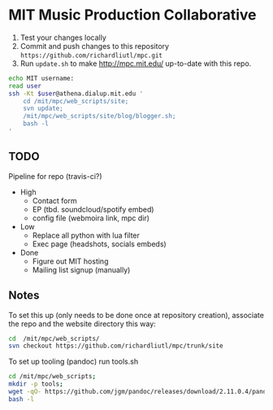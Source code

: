 # MIT Music Production Collaborative

1. Test your changes locally
2. Commit and push changes to this repository `https://github.com/richardliutl/mpc.git`
3. Run `update.sh` to make http://mpc.mit.edu/ up-to-date with this repo.

```bash
echo MIT username:
read user
ssh -Kt $user@athena.dialup.mit.edu '
    cd /mit/mpc/web_scripts/site;
    svn update;
    /mit/mpc/web_scripts/site/blog/blogger.sh;
    bash -l
'
```

## TODO
Pipeline for repo (travis-ci?)
* High
  * Contact form
  * EP (tbd. soundcloud/spotify embed)
  * config file (webmoira link, mpc dir)
* Low
  * Replace all python with lua filter
  * Exec page (headshots, socials embeds)
* Done
  * Figure out MIT hosting
  * Mailing list signup (manually)


## Notes

To set this up (only needs to be done once at repository creation), associate the repo and the website directory this way:

```bash
cd  /mit/mpc/web_scripts/
svn checkout https://github.com/richardliutl/mpc/trunk/site
```

To set up tooling (pandoc) run tools.sh

```bash
cd /mit/mpc/web_scripts;
mkdir -p tools;
wget -qO- https://github.com/jgm/pandoc/releases/download/2.11.0.4/pandoc-2.11.0.4-linux-amd64.tar.gz | tar xvzf - --strip-components 1 -C ./tools/;
bash -l
```